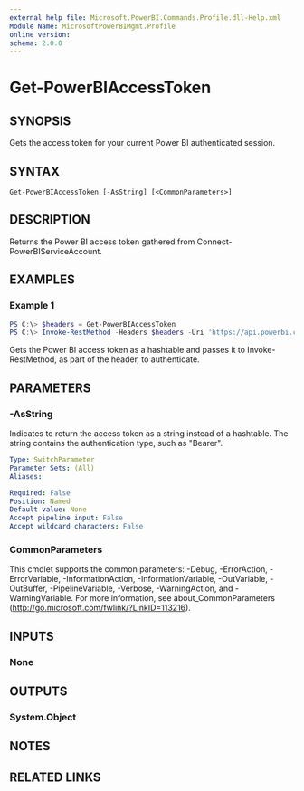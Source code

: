 ```yaml
---
external help file: Microsoft.PowerBI.Commands.Profile.dll-Help.xml
Module Name: MicrosoftPowerBIMgmt.Profile
online version:
schema: 2.0.0
---
```


# Get-PowerBIAccessToken

## SYNOPSIS
Gets the access token for your current Power BI authenticated session.

## SYNTAX

```
Get-PowerBIAccessToken [-AsString] [<CommonParameters>]
```

## DESCRIPTION
Returns the Power BI access token gathered from Connect-PowerBIServiceAccount.

## EXAMPLES

### Example 1
```powershell
PS C:\> $headers = Get-PowerBIAccessToken
PS C:\> Invoke-RestMethod -Headers $headers -Uri 'https://api.powerbi.com/v1.0/myorg/groups'
```

Gets the Power BI access token as a hashtable and passes it to Invoke-RestMethod, as part of the header, to authenticate.

## PARAMETERS

### -AsString
Indicates to return the access token as a string instead of a hashtable. The string contains the authentication type, such as "Bearer".

```yaml
Type: SwitchParameter
Parameter Sets: (All)
Aliases:

Required: False
Position: Named
Default value: None
Accept pipeline input: False
Accept wildcard characters: False
```

### CommonParameters
This cmdlet supports the common parameters: -Debug, -ErrorAction, -ErrorVariable, -InformationAction, -InformationVariable, -OutVariable, -OutBuffer, -PipelineVariable, -Verbose, -WarningAction, and -WarningVariable. For more information, see about_CommonParameters (http://go.microsoft.com/fwlink/?LinkID=113216).

## INPUTS

### None

## OUTPUTS

### System.Object

## NOTES

## RELATED LINKS
